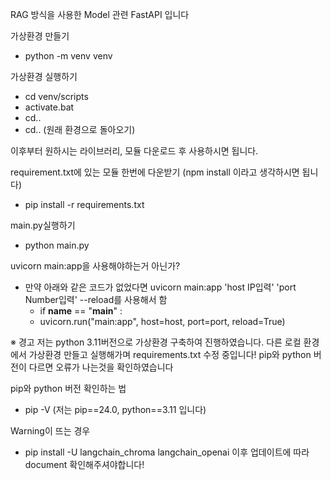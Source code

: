 RAG 방식을 사용한 Model 관련 FastAPI 입니다

가상환경 만들기

-   python -m venv venv

가상환경 실행하기

-   cd venv/scripts
-   activate.bat
-   cd..
-   cd..
    (원래 환경으로 돌아오기)

이후부터 원하시는 라이브러리, 모듈 다운로드 후 사용하시면 됩니다.

requirement.txt에 있는 모듈 한번에 다운받기
(npm install 이라고 생각하시면 됩니다)

-   pip install -r requirements.txt

main.py실행하기

-   python main.py

uvicorn main:app을 사용해야하는거 아닌가?

-   만약 아래와 같은 코드가 없었다면 uvicorn main:app 'host IP입력' 'port Number입력' --reload를 사용해서 함
    -   if **name** == "**main**" :
    -   uvicorn.run("main:app", host=host, port=port, reload=True)

※ 경고
저는 python 3.11버전으로 가상환경 구축하여 진행하였습니다.
다른 로컬 환경에서 가상환경 만들고 실행해가며 requirements.txt 수정 중입니다!
pip와 python 버전이 다르면 오류가 나는것을 확인하였습니다

pip와 python 버전 확인하는 법

-   pip -V
    (저는 pip==24.0, python==3.11 입니다)

Warning이 뜨는 경우

-   pip install -U langchain_chroma langchain_openai
이후 업데이트에 따라 document 확인해주셔야합니다!